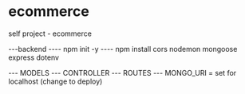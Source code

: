 # ecommerce
self project - ecommerce


---backend
---- npm init -y
---- npm install cors nodemon mongoose express dotenv

--- MODELS
--- CONTROLLER
--- ROUTES
--- MONGO_URI = set for localhost (change to deploy)
